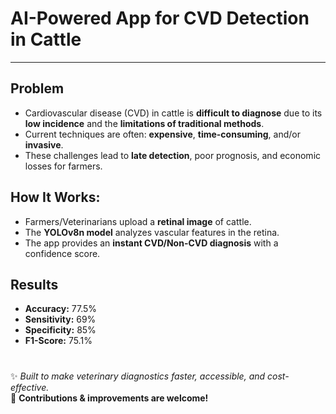 # AI-Powered App for CVD Detection in Cattle
---

## Problem 
* Cardiovascular disease (CVD) in cattle is **difficult to diagnose** due to its **low incidence** and the **limitations of traditional methods**. 
* Current techniques are often: **expensive**, **time-consuming**, and/or **invasive**.  
* These challenges lead to **late detection**, poor prognosis, and economic losses for farmers.


## How It Works:
* Farmers/Veterinarians upload a **retinal image** of cattle.  
* The **YOLOv8n model** analyzes vascular features in the retina.  
* The app provides an **instant CVD/Non-CVD diagnosis** with a confidence score.  


## Results  
- **Accuracy:** 77.5%  
- **Sensitivity:** 69%
- **Specificity:** 85%  
- **F1-Score:** 75.1%

# 
✨ *Built to make veterinary diagnostics faster, accessible, and cost-effective.*  
🚀 **Contributions & improvements are welcome!**  
